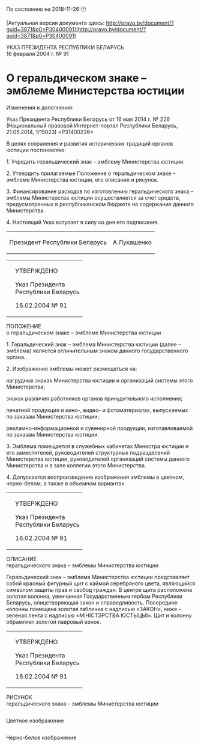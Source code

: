 По состоянию на 2018-11-26 &#x1F550;

[Актуальная версия документа здесь: http://pravo.by/document/?guid=3871&p0=P30400091](http://pravo.by/document/?guid=3871&p0=P30400091)

<p>УКАЗ ПРЕЗИДЕНТА РЕСПУБЛИКИ БЕЛАРУСЬ<br>16 февраля 2004 г. № 91</p>
<h1>О геральдическом знаке – эмблеме Министерства юстиции</h1>
<p>Изменения и дополнения:</p>
<p>Указ Президента Республики Беларусь от 16 мая 2014 г. № 226 (Национальный правовой Интернет-портал Республики Беларусь, 21.05.2014, 1/15023) &lt;P31400226&gt;</p>
<p></p>
<p>В целях сохранения и развития исторических традиций органов юстиции постановляю:</p>
<p>1. Учредить геральдический знак – эмблему Министерства юстиции.</p>
<p>2. Утвердить прилагаемые Положение о геральдическом знаке – эмблеме Министерства юстиции, его описание и рисунок.</p>
<p>3. Финансирование расходов по изготовлению геральдического знака – эмблемы Министерства юстиции осуществляется за счет средств, предусмотренных в республиканском бюджете на содержание данного Министерства.</p>
<p>4. Настоящий Указ вступает в силу со дня его подписания.</p>
<p></p>
<table><tr>
<td><p>Президент Республики Беларусь</p></td>
<td><p>А.Лукашенко</p></td>
</tr></table>
<p></p>
<table><tr>
<td><p></p></td>
<td>
<p>УТВЕРЖДЕНО</p>
<p>Указ Президента<br>Республики Беларусь</p>
<p>16.02.2004 № 91</p>
</td>
</tr></table>
<p>ПОЛОЖЕНИЕ<br>о геральдическом знаке – эмблеме Министерства юстиции</p>
<p>1. Геральдический знак – эмблема Министерства юстиции (далее – эмблема) является отличительным знаком данного государственного органа.</p>
<p>2. Изображение эмблемы может размещаться на:</p>
<p>нагрудных знаках Министерства юстиции и организаций системы этого Министерства;</p>
<p>знаках различия работников органов принудительного исполнения;</p>
<p>печатной продукции и кино-, видео- и фотоматериалах, выпускаемых по заказам Министерства юстиции;</p>
<p>рекламно-информационной и сувенирной продукции, изготавливаемой по заказам Министерства юстиции.</p>
<p>3. Эмблема помещается в служебных кабинетах Министра юстиции и его заместителей, руководителей структурных подразделений Министерства юстиции, руководителей организаций системы данного Министерства и в зале коллегии этого Министерства.</p>
<p>4. Допускается воспроизведение изображения эмблемы в цветном, черно-белом, а также в объемном вариантах.</p>
<p></p>
<table><tr>
<td><p></p></td>
<td>
<p>УТВЕРЖДЕНО</p>
<p>Указ Президента<br>Республики Беларусь</p>
<p>16.02.2004 № 91</p>
</td>
</tr></table>
<p>ОПИСАНИЕ<br>геральдического знака – эмблемы Министерства юстиции</p>
<p>Геральдический знак – эмблема Министерства юстиции представляет собой красный фигурный щит с каймой серебряного цвета, являющийся символом защиты прав и свобод граждан. В центре щита расположена золотая колонна, увенчанная Государственным гербом Республики Беларусь, олицетворяющая закон и справедливость. Посередине колонны помещена золотая табличка с надписью «ЗАКОН», ниже – зеленая лента с надписью «МIНIСТЭРСТВА ЮСТЫЦЫI». Щит и колонну обрамляет золотой лавровый венок.</p>
<p></p>
<table><tr>
<td><p></p></td>
<td>
<p>УТВЕРЖДЕНО</p>
<p>Указ Президента<br>Республики Беларусь</p>
<p>16.02.2004 № 91</p>
</td>
</tr></table>
<p>РИСУНОК<br>геральдического знака – эмблемы Министерства юстиции</p>
<p><img></p>
<p>Цветное изображение</p>
<p></p>
<p><img></p>
<p></p>
<p>Черно-белое изображение</p>
<p></p>